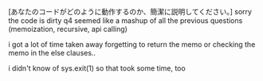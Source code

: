 [あなたのコードがどのように動作するのか、簡潔に説明してください。]
sorry the code is dirty
q4 seemed like a mashup of all the previous questions (memoization, recursive, api calling)

i got a lot of time taken away forgetting to return the memo or checking the memo in the else clauses..

i didn't know of sys.exit(1) so that took some time, too